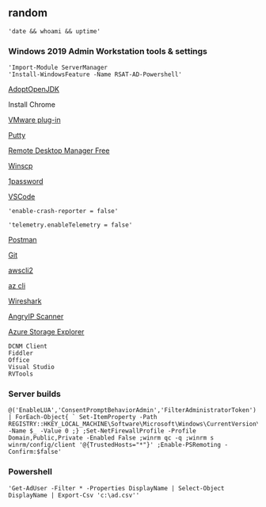 ## random
	'date && whoami && uptime'

### Windows 2019 Admin Workstation tools & settings
	'Import-Module ServerManager
 	'Install-WindowsFeature -Name RSAT-AD-Powershell'

[AdoptOpenJDK](https://adoptopenjdk.net/?variant=openjdk15&jvmVariant=hotspot)

Install Chrome

[VMware plug-in](http://vsphereclient.vmware.com/vsphereclient/VMware-EnhancedAuthenticationPlugin-6.7.0.exe)

[Putty](https://the.earth.li/~sgtatham/putty/latest/w64/putty-64bit-0.74-installer.msi)

[Remote Desktop Manager Free](https://cdn.devolutions.net/download/Setup.RemoteDesktopManagerFree.2020.3.23.0.msi)

[Winscp](https://winscp.net/download/WinSCP-5.17.9-Setup.exe)

[1password](https://app-updates.agilebits.com/download/OPW7)

[VSCode](https://code.visualstudio.com/docs/?dv=win64)
	
	'enable-crash-reporter = false'
	
	'telemetry.enableTelemetry = false'

[Postman](https://dl.pstmn.io/download/latest/win64)

[Git](https://github.com/git-for-windows/git/releases/download/v2.29.2.windows.3/Git-2.29.2.3-64-bit.exe)

[awscli2](https://awscli.amazonaws.com/AWSCLIV2.msi)

[az cli](https://aka.ms/installazurecliwindows)

[Wireshark](https://1.na.dl.wireshark.org/win64/Wireshark-win64-3.4.2.exe)

[AngryIP Scanner](https://github.com/angryip/ipscan/releases/download/3.7.3/ipscan-3.7.3-setup.exe)

[Azure Storage Explorer](https://go.microsoft.com/fwlink/?LinkId=708343&clcid=0x409)

    DCNM Client
    Fiddler
    Office
    Visual Studio
    RVTools

### Server builds
    @('EnableLUA','ConsentPromptBehaviorAdmin','FilterAdministratorToken') | ForEach-Object{ ` Set-ItemProperty -Path        	REGISTRY::HKEY_LOCAL_MACHINE\Software\Microsoft\Windows\CurrentVersion\Policies\System -Name $_ -Value 0 ;} ;Set-NetFirewallProfile -Profile Domain,Public,Private -Enabled False ;winrm qc -q ;winrm s winrm/config/client '@{TrustedHosts="*"}' ;Enable-PSRemoting -Confirm:$false'

### Powershell
    'Get-AdUser -Filter * -Properties DisplayName | Select-Object DisplayName | Export-Csv 'c:\ad.csv''
